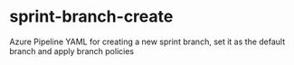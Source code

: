 # sprint-branch-create
Azure Pipeline YAML for creating a new sprint branch, set it as the default branch and apply branch policies
